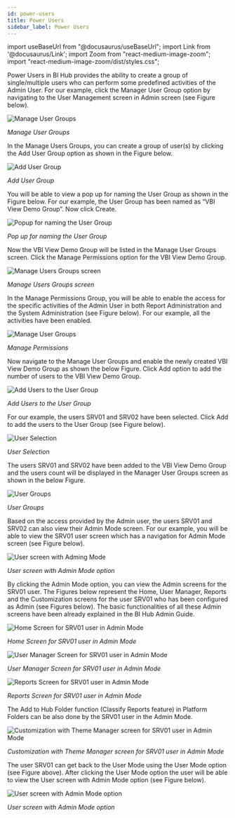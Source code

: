 ```yaml
---
id: power-users
title: Power Users
sidebar_label: Power Users
---
```


import useBaseUrl from "@docusaurus/useBaseUrl";
import Link from '@docusaurus/Link';
import Zoom from "react-medium-image-zoom";
import "react-medium-image-zoom/dist/styles.css";

Power Users in BI Hub provides the ability to create a group of single/multiple users who can perform some predefined activities of the Admin User. For our example, click the Manager User Group option by navigating to the User Management screen in Admin screen (see Figure below).

  <div style={{textAlign: 'center'}}>
    <Zoom>
      <img alt="Manage User Groups" src={useBaseUrl('doc-images/admin-guide/power-users/pr1.png')}/>
    </Zoom>
  </div>

 *Manage User Groups*
 
In the Manage Users Groups, you can create a group of user(s) by clicking the Add User Group option as shown in the Figure below.

  <div style={{textAlign: 'center'}}>
    <Zoom>
      <img alt="Add User Group" src={useBaseUrl('doc-images/admin-guide/power-users/pr2.png')}/>
    </Zoom>
  </div>

 *Add User Group*

You will be able to view a pop up for naming the User Group as shown in the Figure below. For our example, the User Group has been named as “VBI View Demo Group”. Now click Create.

  <div style={{textAlign: 'center'}}>
    <Zoom>
      <img alt="Popup for naming the User Group" src={useBaseUrl('doc-images/admin-guide/power-users/pr3.png')}/>
    </Zoom>
  </div>

*Pop up for naming the User Group*

Now the VBI View Demo Group will be listed in the Manage User Groups screen. Click the Manage Permissions option for the VBI View Demo Group.

  <div style={{textAlign: 'center'}}>
    <Zoom>
      <img alt="Manage Users Groups screen" src={useBaseUrl('doc-images/admin-guide/power-users/pr4.png')}/>
    </Zoom>
  </div>

*Manage Users Groups screen*

In the Manage Permissions Group, you will be able to enable the access for the specific activities of the Admin User in both Report Administration and the System Administration (see Figure below). For our example, all the activities have been enabled.

  <div style={{textAlign: 'center'}}>
    <Zoom>
      <img alt="Manage User Groups" src={useBaseUrl('doc-images/admin-guide/power-users/pr5.png')}/>
    </Zoom>
  </div>

*Manage Permissions*

Now navigate to the Manage User Groups and enable the newly created VBI View Demo Group as shown the below Figure. Click Add option to add the number of users to the VBI View Demo Group.

  <div style={{textAlign: 'center'}}>
    <Zoom>
      <img alt="Add Users to the User Group" src={useBaseUrl('doc-images/admin-guide/power-users/pr6.png')}/>
    </Zoom>
  </div>

*Add Users to the User Group*

For our example, the users SRV01 and SRV02 have been selected. Click Add to add the users to the User Group (see Figure below).

  <div style={{textAlign: 'center'}}>
    <Zoom>
      <img alt="User Selection" src={useBaseUrl('doc-images/admin-guide/power-users/pr7.png')}/>
    </Zoom>
  </div>

*User Selection*

The users SRV01 and SRV02 have been added to the VBI View Demo Group and the users count will be displayed in the Manager User Groups screen as shown in the below Figure.

  <div style={{textAlign: 'center'}}>
    <Zoom>
      <img alt="User Groups" src={useBaseUrl('doc-images/admin-guide/power-users/pr8.png')}/>
    </Zoom>
  </div>

*User Groups*

Based on the access provided by the Admin user, the users SRV01 and SRV02 can also view their Admin Mode screen. For our example, you will be able to view the SRV01 user screen which has a navigation for Admin Mode screen (see Figure below).

  <div style={{textAlign: 'center'}}>
    <Zoom>
      <img alt="User screen with Adming Mode" src={useBaseUrl('doc-images/admin-guide/power-users/pr9.png')}/>
    </Zoom>
  </div>

*User screen with Admin Mode option*

By clicking the Admin Mode option, you can view the Admin screens for the SRV01 user. The Figures below represent the Home, User Manager, Reports and the Customization screens for the user SRV01 who has been configured as Admin (see Figures below). The basic functionalities of all these Admin screens have been already explained in the BI Hub Admin Guide.

  <div style={{textAlign: 'center'}}>
    <Zoom>
      <img alt="Home Screen for SRV01 user in Admin Mode" src={useBaseUrl('doc-images/admin-guide/power-users/pr10.png')}/>
    </Zoom>
  </div>

*Home Screen for SRV01 user in Admin Mode*

  <div style={{textAlign: 'center'}}>
    <Zoom>
      <img alt="User Manager Screen for SRV01 user in Admin Mode" src={useBaseUrl('doc-images/admin-guide/power-users/pr11.png')}/>
    </Zoom>
  </div>

*User Manager Screen for SRV01 user in Admin Mode*

  <div style={{textAlign: 'center'}}>
    <Zoom>
      <img alt="Reports Screen for SRV01 user in Admin Mode" src={useBaseUrl('doc-images/admin-guide/power-users/pr12.png')}/>
    </Zoom>
  </div>

*Reports Screen for SRV01 user in Admin Mode*

The Add to Hub Folder function (Classify Reports feature) in Platform Folders can be also done by the SRV01 user in the Admin Mode.

  <div style={{textAlign: 'center'}}>
    <Zoom>
      <img alt="Customization with Theme Manager screen for SRV01 user in Admin Mode" src={useBaseUrl('doc-images/admin-guide/power-users/pr13.png')}/>
    </Zoom>
  </div>

*Customization with Theme Manager screen for SRV01 user in Admin Mode*

The user SRV01 can get back to the User Mode using the User Mode option (see Figure above). After clicking the User Mode option the user will be able to view the User screen with Admin Mode option (see Figure below).

  <div style={{textAlign: 'center'}}>
    <Zoom>
      <img alt="User screen with Admin Mode option" src={useBaseUrl('doc-images/admin-guide/power-users/pr14.png')}/>
    </Zoom>
  </div>

*User screen with Admin Mode option*


